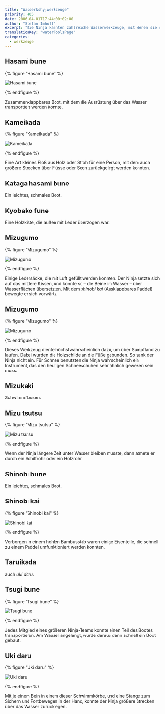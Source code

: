 ```yaml
---
title: "Wasser&shy;werkzeuge"
priority: 405
date: 2006-04-01T17:44:00+02:00
author: "Stefan Imhoff"
excerpt: "Die Ninja kannten zahlreiche Wasserwerkzeuge, mit denen sie sich schnell über oder unter Wasser und Sumpfland bewegen konnten. Auf diese Weise konnten sie die Samurai, die Rüstungen trugen, mit Leichtigkeit hinter sich lassen."
translationKey: "waterToolsPage"
categories:
  - werkzeuge
---
```


## Hasami bune

{% figure "Hasami bune" %}

![Hasami bune](/assets/images/book/werkzeuge-hasamibune.jpg)

{% endfigure %}

Zusammenklappbares Boot, mit dem die Ausrüstung über das Wasser transportiert werden konnte.

## Kameikada

{% figure "Kameikada" %}

![Kameikada](/assets/images/book/werkzeuge-kameikada.jpg)

{% endfigure %}

Eine Art kleines Floß aus Holz oder Stroh für eine Person, mit dem auch größere Strecken über Flüsse oder Seen zurückgelegt werden konnten.

## Kataga hasami bune

Ein leichtes, schmales Boot.

## Kyobako fune

Eine Holzkiste, die außen mit Leder überzogen war.

## Mizugumo

{% figure "Mizugumo" %}

![Mizugumo](/assets/images/book/werkzeuge-mizugumo1.jpg)

{% endfigure %}

Einige Ledersäcke, die mit Luft gefüllt werden konnten. Der Ninja setzte sich auf das mittlere Kissen, und konnte so – die Beine im Wasser – über Wasserflächen übersetzten. Mit dem _shinobi kai_ (Ausklappbares Paddel) bewegte er sich vorwärts.

## Mizugumo

{% figure "Mizugumo" %}

![Mizugumo](/assets/images/book/werkzeuge-mizugumo2.jpg)

{% endfigure %}

Dieses Werkzeug diente höchstwahrscheinlich dazu, um über Sumpfland zu laufen. Dabei wurden die Holzschilde an die Füße gebunden. So sank der Ninja nicht ein. Für Schnee benutzten die Ninja wahrscheinlich ein Instrument, das den heutigen Schneeschuhen sehr ähnlich gewesen sein muss.

## Mizukaki

Schwimmflossen.

## Mizu tsutsu

{% figure "Mizu tsutsu" %}

![Mizu tsutsu](/assets/images/book/werkzeuge-mizutsu.jpg)

{% endfigure %}

Wenn der Ninja längere Zeit unter Wasser bleiben musste, dann atmete er durch ein Schilfrohr oder ein Holzrohr.

## Shinobi bune

Ein leichtes, schmales Boot.

## Shinobi kai

{% figure "Shinobi kai" %}

![Shinobi kai](/assets/images/book/werkzeuge-shinobikai.jpg)

{% endfigure %}

Verborgen in einem hohlen Bambusstab waren einige Eisenteile, die schnell zu einem Paddel umfunktioniert werden konnten.

## Taruikada

auch _uki daru_.

## Tsugi bune

{% figure "Tsugi bune" %}

![Tsugi bune](/assets/images/book/werkzeuge-tsugibune.jpg)

{% endfigure %}

Jedes Mitglied eines größeren Ninja-Teams konnte einen Teil des Bootes transportieren. Am Wasser angelangt, wurde daraus dann schnell ein Boot gebaut.

## Uki daru

{% figure "Uki daru" %}

![Uki daru](/assets/images/book/werkzeuge-ukidaru.jpg)

{% endfigure %}

Mit je einem Bein in einem dieser Schwimmkörbe, und eine Stange zum Sichern und Fortbewegen in der Hand, konnte der Ninja größere Strecken über das Wasser zurücklegen.
